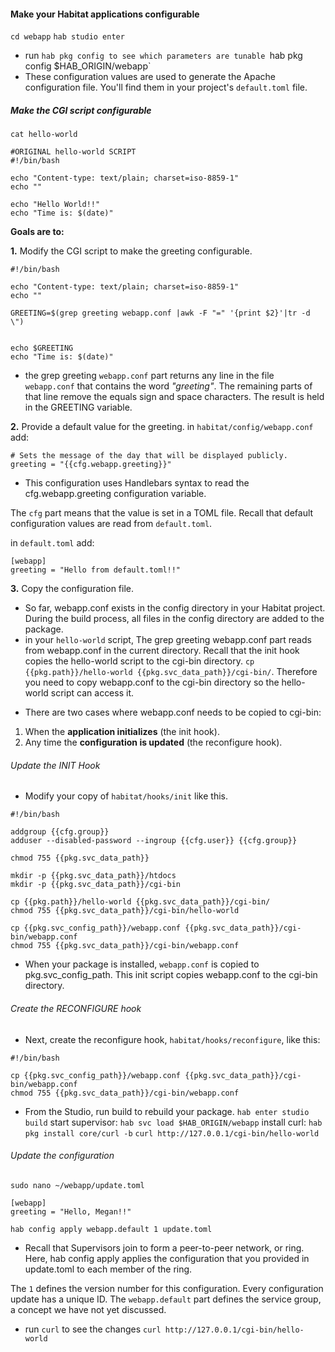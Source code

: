 #### Make your Habitat applications configurable
`cd webapp`
`hab studio enter`
- run `hab pkg config to see which parameters are tunable
`hab pkg config $HAB_ORIGIN/webapp`
- These configuration values are used to generate the Apache configuration file. You'll find them in your project's `default.toml` file.

##### Make the CGI script configurable
`cat hello-world`
```
#ORIGINAL hello-world SCRIPT
#!/bin/bash

echo "Content-type: text/plain; charset=iso-8859-1"
echo ""

echo "Hello World!!"
echo "Time is: $(date)"
```

**Goals are to:**

**1.** Modify the CGI script to make the greeting configurable.


```
#!/bin/bash

echo "Content-type: text/plain; charset=iso-8859-1"
echo ""

GREETING=$(grep greeting webapp.conf |awk -F "=" '{print $2}'|tr -d \")


echo $GREETING
echo "Time is: $(date)"
```

* the grep greeting `webapp.conf` part returns any line in the file `webapp.conf` that contains the word *"greeting"*. The remaining parts of that line remove the equals sign and space characters. The result is held in the GREETING variable.

**2.** Provide a default value for the greeting.
in `habitat/config/webapp.conf` add:
```
# Sets the message of the day that will be displayed publicly.
greeting = "{{cfg.webapp.greeting}}"
```
* This configuration uses Handlebars syntax to read the cfg.webapp.greeting configuration variable.

The `cfg` part means that the value is set in a TOML file. Recall that default configuration values are read from `default.toml`.

in `default.toml` add:
```
[webapp]
greeting = "Hello from default.toml!!"
```

**3.** Copy the configuration file.

- So far, webapp.conf exists in the config directory in your Habitat project. During the build process, all files in the config directory are added to the package.
- in your `hello-world` script, The grep greeting webapp.conf part reads from webapp.conf in the current directory. Recall that the init hook copies the hello-world script to the cgi-bin directory. `cp {{pkg.path}}/hello-world {{pkg.svc_data_path}}/cgi-bin/`. Therefore you need to copy webapp.conf to the cgi-bin directory so the hello-world script can access it.

* There are two cases where webapp.conf needs to be copied to cgi-bin:

1. When the **application initializes** (the init hook).
2. Any time the **configuration is updated** (the reconfigure hook).

###### Update the INIT Hook
* Modify your copy of `habitat/hooks/init` like this.

```
#!/bin/bash

addgroup {{cfg.group}}
adduser --disabled-password --ingroup {{cfg.user}} {{cfg.group}}

chmod 755 {{pkg.svc_data_path}}

mkdir -p {{pkg.svc_data_path}}/htdocs
mkdir -p {{pkg.svc_data_path}}/cgi-bin

cp {{pkg.path}}/hello-world {{pkg.svc_data_path}}/cgi-bin/
chmod 755 {{pkg.svc_data_path}}/cgi-bin/hello-world

cp {{pkg.svc_config_path}}/webapp.conf {{pkg.svc_data_path}}/cgi-bin/webapp.conf
chmod 755 {{pkg.svc_data_path}}/cgi-bin/webapp.conf
```
* When your package is installed, `webapp.conf` is copied to pkg.svc_config_path. This init script copies webapp.conf to the cgi-bin directory.

###### Create the RECONFIGURE hook
- Next, create the reconfigure hook, `habitat/hooks/reconfigure`, like this:
```
#!/bin/bash

cp {{pkg.svc_config_path}}/webapp.conf {{pkg.svc_data_path}}/cgi-bin/webapp.conf
chmod 755 {{pkg.svc_data_path}}/cgi-bin/webapp.conf
```
* From the Studio, run build to rebuild your package.
`hab enter studio`
`build`
start supervisor: `hab svc load $HAB_ORIGIN/webapp`
install curl: `hab pkg install core/curl -b`
`curl http://127.0.0.1/cgi-bin/hello-world`
###### Update the configuration
`sudo nano ~/webapp/update.toml`

```
[webapp]
greeting = "Hello, Megan!!"
```

`hab config apply webapp.default 1 update.toml`
* Recall that Supervisors join to form a peer-to-peer network, or ring. Here, hab config apply applies the configuration that you provided in update.toml to each member of the ring.

The `1` defines the version number for this configuration. Every configuration update has a unique ID.
The `webapp.default` part defines the service group, a concept we have not yet discussed.

- run `curl` to see the changes 
`curl http://127.0.0.1/cgi-bin/hello-world`